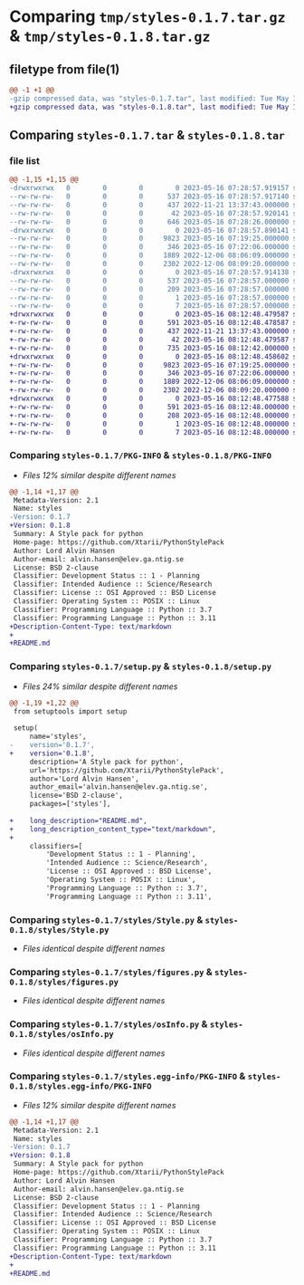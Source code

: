 # Comparing `tmp/styles-0.1.7.tar.gz` & `tmp/styles-0.1.8.tar.gz`

## filetype from file(1)

```diff
@@ -1 +1 @@
-gzip compressed data, was "styles-0.1.7.tar", last modified: Tue May 16 07:28:57 2023, max compression
+gzip compressed data, was "styles-0.1.8.tar", last modified: Tue May 16 08:12:48 2023, max compression
```

## Comparing `styles-0.1.7.tar` & `styles-0.1.8.tar`

### file list

```diff
@@ -1,15 +1,15 @@
-drwxrwxrwx   0        0        0        0 2023-05-16 07:28:57.919157 styles-0.1.7/
--rw-rw-rw-   0        0        0      537 2023-05-16 07:28:57.917140 styles-0.1.7/PKG-INFO
--rw-rw-rw-   0        0        0      437 2022-11-21 13:37:43.000000 styles-0.1.7/README.rst
--rw-rw-rw-   0        0        0       42 2023-05-16 07:28:57.920141 styles-0.1.7/setup.cfg
--rw-rw-rw-   0        0        0      646 2023-05-16 07:28:26.000000 styles-0.1.7/setup.py
-drwxrwxrwx   0        0        0        0 2023-05-16 07:28:57.890141 styles-0.1.7/styles/
--rw-rw-rw-   0        0        0     9823 2023-05-16 07:19:25.000000 styles-0.1.7/styles/Style.py
--rw-rw-rw-   0        0        0      346 2023-05-16 07:22:06.000000 styles-0.1.7/styles/__init__.py
--rw-rw-rw-   0        0        0     1889 2022-12-06 08:06:09.000000 styles-0.1.7/styles/figures.py
--rw-rw-rw-   0        0        0     2302 2022-12-06 08:09:20.000000 styles-0.1.7/styles/osInfo.py
-drwxrwxrwx   0        0        0        0 2023-05-16 07:28:57.914138 styles-0.1.7/styles.egg-info/
--rw-rw-rw-   0        0        0      537 2023-05-16 07:28:57.000000 styles-0.1.7/styles.egg-info/PKG-INFO
--rw-rw-rw-   0        0        0      209 2023-05-16 07:28:57.000000 styles-0.1.7/styles.egg-info/SOURCES.txt
--rw-rw-rw-   0        0        0        1 2023-05-16 07:28:57.000000 styles-0.1.7/styles.egg-info/dependency_links.txt
--rw-rw-rw-   0        0        0        7 2023-05-16 07:28:57.000000 styles-0.1.7/styles.egg-info/top_level.txt
+drwxrwxrwx   0        0        0        0 2023-05-16 08:12:48.479587 styles-0.1.8/
+-rw-rw-rw-   0        0        0      591 2023-05-16 08:12:48.478587 styles-0.1.8/PKG-INFO
+-rw-rw-rw-   0        0        0      437 2022-11-21 13:37:43.000000 styles-0.1.8/README.md
+-rw-rw-rw-   0        0        0       42 2023-05-16 08:12:48.479587 styles-0.1.8/setup.cfg
+-rw-rw-rw-   0        0        0      735 2023-05-16 08:12:42.000000 styles-0.1.8/setup.py
+drwxrwxrwx   0        0        0        0 2023-05-16 08:12:48.458602 styles-0.1.8/styles/
+-rw-rw-rw-   0        0        0     9823 2023-05-16 07:19:25.000000 styles-0.1.8/styles/Style.py
+-rw-rw-rw-   0        0        0      346 2023-05-16 07:22:06.000000 styles-0.1.8/styles/__init__.py
+-rw-rw-rw-   0        0        0     1889 2022-12-06 08:06:09.000000 styles-0.1.8/styles/figures.py
+-rw-rw-rw-   0        0        0     2302 2022-12-06 08:09:20.000000 styles-0.1.8/styles/osInfo.py
+drwxrwxrwx   0        0        0        0 2023-05-16 08:12:48.477588 styles-0.1.8/styles.egg-info/
+-rw-rw-rw-   0        0        0      591 2023-05-16 08:12:48.000000 styles-0.1.8/styles.egg-info/PKG-INFO
+-rw-rw-rw-   0        0        0      208 2023-05-16 08:12:48.000000 styles-0.1.8/styles.egg-info/SOURCES.txt
+-rw-rw-rw-   0        0        0        1 2023-05-16 08:12:48.000000 styles-0.1.8/styles.egg-info/dependency_links.txt
+-rw-rw-rw-   0        0        0        7 2023-05-16 08:12:48.000000 styles-0.1.8/styles.egg-info/top_level.txt
```

### Comparing `styles-0.1.7/PKG-INFO` & `styles-0.1.8/PKG-INFO`

 * *Files 12% similar despite different names*

```diff
@@ -1,14 +1,17 @@
 Metadata-Version: 2.1
 Name: styles
-Version: 0.1.7
+Version: 0.1.8
 Summary: A Style pack for python
 Home-page: https://github.com/Xtarii/PythonStylePack
 Author: Lord Alvin Hansen
 Author-email: alvin.hansen@elev.ga.ntig.se
 License: BSD 2-clause
 Classifier: Development Status :: 1 - Planning
 Classifier: Intended Audience :: Science/Research
 Classifier: License :: OSI Approved :: BSD License
 Classifier: Operating System :: POSIX :: Linux
 Classifier: Programming Language :: Python :: 3.7
 Classifier: Programming Language :: Python :: 3.11
+Description-Content-Type: text/markdown
+
+README.md
```

### Comparing `styles-0.1.7/setup.py` & `styles-0.1.8/setup.py`

 * *Files 24% similar despite different names*

```diff
@@ -1,19 +1,22 @@
 from setuptools import setup
 
 setup(
     name='styles',
-    version='0.1.7',
+    version='0.1.8',
     description='A Style pack for python',
     url='https://github.com/Xtarii/PythonStylePack',
     author='Lord Alvin Hansen',
     author_email='alvin.hansen@elev.ga.ntig.se',
     license='BSD 2-clause',
     packages=['styles'],
 
+    long_description="README.md",
+    long_description_content_type="text/markdown",
+
     classifiers=[
         'Development Status :: 1 - Planning',
         'Intended Audience :: Science/Research',
         'License :: OSI Approved :: BSD License',
         'Operating System :: POSIX :: Linux',
         'Programming Language :: Python :: 3.7',
         'Programming Language :: Python :: 3.11',
```

### Comparing `styles-0.1.7/styles/Style.py` & `styles-0.1.8/styles/Style.py`

 * *Files identical despite different names*

### Comparing `styles-0.1.7/styles/figures.py` & `styles-0.1.8/styles/figures.py`

 * *Files identical despite different names*

### Comparing `styles-0.1.7/styles/osInfo.py` & `styles-0.1.8/styles/osInfo.py`

 * *Files identical despite different names*

### Comparing `styles-0.1.7/styles.egg-info/PKG-INFO` & `styles-0.1.8/styles.egg-info/PKG-INFO`

 * *Files 12% similar despite different names*

```diff
@@ -1,14 +1,17 @@
 Metadata-Version: 2.1
 Name: styles
-Version: 0.1.7
+Version: 0.1.8
 Summary: A Style pack for python
 Home-page: https://github.com/Xtarii/PythonStylePack
 Author: Lord Alvin Hansen
 Author-email: alvin.hansen@elev.ga.ntig.se
 License: BSD 2-clause
 Classifier: Development Status :: 1 - Planning
 Classifier: Intended Audience :: Science/Research
 Classifier: License :: OSI Approved :: BSD License
 Classifier: Operating System :: POSIX :: Linux
 Classifier: Programming Language :: Python :: 3.7
 Classifier: Programming Language :: Python :: 3.11
+Description-Content-Type: text/markdown
+
+README.md
```

